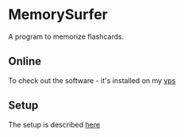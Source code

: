 # MemorySurfer

A program to memorize flashcards.

## Online

To check out the software - it's installed on my
[vps](https://vps.lorenz-pullwitt.de/cgi-bin/memorysurfer.cgi "vps")

## Setup

The setup is described
[here](https://www.lorenz-pullwitt.de/MemorySurfer/en/setup.html "title")
